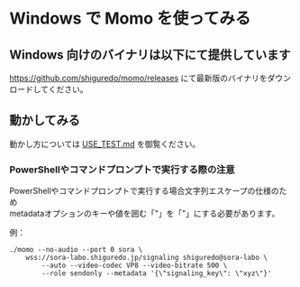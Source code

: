 # Windows で Momo を使ってみる

## Windows 向けのバイナリは以下にて提供しています

https://github.com/shiguredo/momo/releases にて最新版のバイナリをダウンロードしてください。

## 動かしてみる

動かし方については [USE_TEST.md](USE_TEST.md) を御覧ください。

### PowerShellやコマンドプロンプトで実行する際の注意

PowerShellやコマンドプロンプトで実行する場合文字列エスケープの仕様のため    
metadataオプションのキーや値を囲む「"」を「\"」にする必要があります。  

例：  
```
./momo --no-audio --port 0 sora \
    wss://sora-labo.shiguredo.jp/signaling shiguredo@sora-labo \
        --auto --video-codec VP8 --video-bitrate 500 \
        --role sendonly --metadata '{\"signaling_key\": \"xyz\"}'
```
